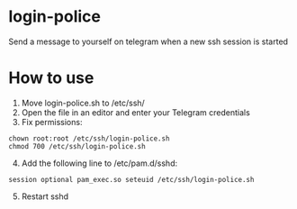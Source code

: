 # login-police
Send a message to yourself on telegram when a new ssh session is started

# How to use
1. Move login-police.sh to /etc/ssh/
2. Open the file in an editor and enter your Telegram credentials
3. Fix permissions:
```
chown root:root /etc/ssh/login-police.sh
chmod 700 /etc/ssh/login-police.sh
```
4. Add the following line to /etc/pam.d/sshd:
```
session optional pam_exec.so seteuid /etc/ssh/login-police.sh
```
5. Restart sshd
